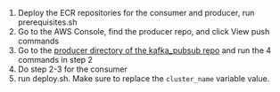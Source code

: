 1. Deploy the ECR repositories for the consumer and producer, run prerequisites.sh
2. Go to the AWS Console, find the producer repo, and click View push commands
3. Go to the [producer directory of the kafka_pubsub repo](https://github.com/ShrutikaSingh/kafka_pubsub/tree/main/producer) and run the 4 commands in step 2
4. Do step 2-3 for the consumer
5. run deploy.sh. Make sure to replace the `cluster_name` variable value.
